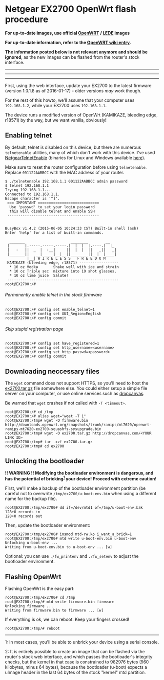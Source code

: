 Netgear EX2700 OpenWrt flash procedure
======================================

**For up-to-date images, use official [OpenWRT](https://downloads.openwrt.org/snapshots/trunk/ramips/mt7620/openwrt-ramips-mt7620-ex2700-squashfs-factory.bin) / [LEDE](https://downloads.lede-project.org/snapshots/targets/ramips/mt7620/lede-ramips-mt7620-ex2700-squashfs-factory.bin) images**

**For up-to-date information, refer to the [OpenWRT wiki entry](https://wiki.openwrt.org/toh/netgear/netgear_ex2700).**

**The information posted below is not relevant anymore and should be ignored**, as the new images can be
flashed from the router's stock interface. 

----------------------------------------------------------------------------------
----------------------------------------------------------------------------------
----------------------------------------------------------------------------------





























First, using the web interface, update your EX2700 to the latest firmware
(version 1.0.1.8 as of 2016-01-17) - older versions *may* work though.

For the rest of this howto, we'll assume that your computer uses `192.168.1.2`,
while your EX2700 uses `192.168.1.1`.

The device runs a modified version of OpenWrt (KAMIKAZE, bleeding edge,
r18571) by the way, but we want vanilla, obviously!

## Enabling telnet

By default, telnet is disabled on this device, but there are numerous
`telnetenable` utilities, many of which don't work with this device. I've
used [NetgearTelnetEnable](https://github.com/insanid/NetgearTelnetEnable)
(binaries for Linux and Windows available 
[here](https://github.com/insanid/NetgearTelnetEnable/tree/master/binaries)).

Make sure to reset the router configuration before using `telnetenable`.
Replace `001122AABBCC` with the MAC address of your router.

```
$ ./telnetenable 192.168.1.1 001122AABBCC admin password
$ telnet 192.168.1.1
Trying 192.168.1.1...
Connected to 192.168.1.1.
Escape character is '^]'.
 === IMPORTANT ============================
  Use 'passwd' to set your login password
  this will disable telnet and enable SSH
 ------------------------------------------


BusyBox v1.4.2 (2015-06-05 10:24:33 CST) Built-in shell (ash)
Enter 'help' for a list of built-in commands.

  _______                     ________        __
 |       |.-----.-----.-----.|  |  |  |.----.|  |_
 |   -   ||  _  |  -__|     ||  |  |  ||   _||   _|
 |_______||   __|_____|__|__||________||__|  |____|
          |__| W I R E L E S S   F R E E D O M
 KAMIKAZE (bleeding edge, r18571) ------------------
  * 10 oz Vodka       Shake well with ice and strain
  * 10 oz Triple sec  mixture into 10 shot glasses.
  * 10 oz lime juice  Salute!
 ---------------------------------------------------
root@EX2700:/# 
```

###### Permanently enable telnet in the stock firmware

```
root@EX2700:/# config set enable_telnet=1
root@EX2700:/# config set GUI_Region=English
root@EX2700:/# config commit
```

###### Skip stupid registration page

```
root@EX2700:/# config set have_registered=1
root@EX2700:/# config set http_username=<username>
root@EX2700:/# config set http_passwd=<password>
root@EX2700:/# config commit
```

## Downloading neccessary files

The `wget` command does not support HTTPS, so you'll need to host the
[ex2700.tar.gz](https://github.com/jclehner/ex2700/raw/master/ex2700.tar.gz)
file somewhere else. You could either setup a simple file server on your 
computer, or use online services such as [dropcanvas](http://dropcanvas.com).

Be warned that `wget` crashes if not called with `-T <timeout>`.
```
root@EX2700:/# cd /tmp
root@EX2700:/# alias wget="wget -T 1"
root@EX2700:/tmp# wget -O firmware.bin http://downloads.openwrt.org/snapshots/trunk/ramips/mt7620/openwrt-ramips-mt7620-ex2700-squashfs-sysupgrade.bin
root@EX2700:/tmp# wget -O ex2700.tar.gz http://dropcanvas.com/<YOUR LINK ID>
root@EX2700:/tmp# tar -xzf ex2700.tar.gz
root@EX2700:/tmp# cd ex2700
```

## Unlocking the bootloader

**!! WARNING !! Modifying the bootloader environment is dangerous, and has
the potential of bricking<sup>[1](#fn1)</sup> your device! Proceed with extreme caution!**

First, we'll make a backup of the bootloader environment partition (be
careful not to overwrite `/tmp/ex2700/u-boot-env.bin` when using a different name for
the backup file).

```
root@EX2700:/tmp/ex2700# dd if=/dev/mtd1 of=/tmp/u-boot-env.bak
128+0 records in
128+0 records out
```

Then, update the bootloader environment:

```
root@EX2700:/tmp/ex2700# insmod mtd-rw.ko i_want_a_brick=1
root@EX2700:/tmp/ex2700# mtd write u-boot-env.bin u-boot-env
Unlocking u-boot-env ...
Writing from u-boot-env.bin to u-boot-env ... [w]
```

Optional: you can use `./fw_printenv` and `./fw_setenv` to adjust
the bootloader environment.

## Flashing OpenWrt

Flashing OpenWrt is the easy part:

```
root@EX2700:/tmp/ex2700# cd /tmp
root@EX2700:/tmp/# mtd write firmware.bin firmware
Unlocking firmware ...
Writing from firmware.bin to firmware ... [w]
```

If everything is ok, we can reboot. Keep your fingers crossed!

```
root@EX2700:/tmp/# reboot
```
------------------------------------------------------------
<a name="fn1">1</a>: In most cases, you'll be able to unbrick your device using
a serial console.

<a name="fn2">2</a>: It is entirely possible to create an image that can be flashed
via the router's stock web interface, and which passes the bootloader's integrity
checks, but the kernel in that case is constrained to 982976 bytes (960 kilobytes, 
minus 64 bytes), because the bootloader (u-boot) expects a uImage header in the last
64 bytes of the stock "kernel" mtd partition.
